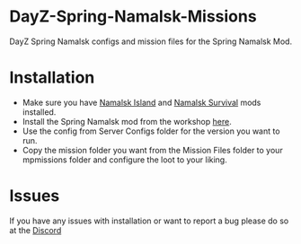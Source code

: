 # DayZ-Spring-Namalsk-Missions
DayZ Spring Namalsk configs and mission files for the Spring Namalsk Mod.

# Installation
* Make sure you have [Namalsk Island](https://steamcommunity.com/sharedfiles/filedetails/?id=2289456201) and [Namalsk Survival](https://steamcommunity.com/sharedfiles/filedetails/?id=2289461232) mods installed.
* Install the Spring Namalsk mod from the workshop [here](https://steamcommunity.com/sharedfiles/filedetails/?id=2934394430). 
* Use the config from Server Configs folder for the version you want to run.
* Copy the mission folder you want from the Mission Files folder to your mpmissions folder and configure the loot to your liking.

# Issues
If you have any issues with installation or want to report a bug please do so at the [Discord](https://discord.gg/DvBmGvfGw6)
